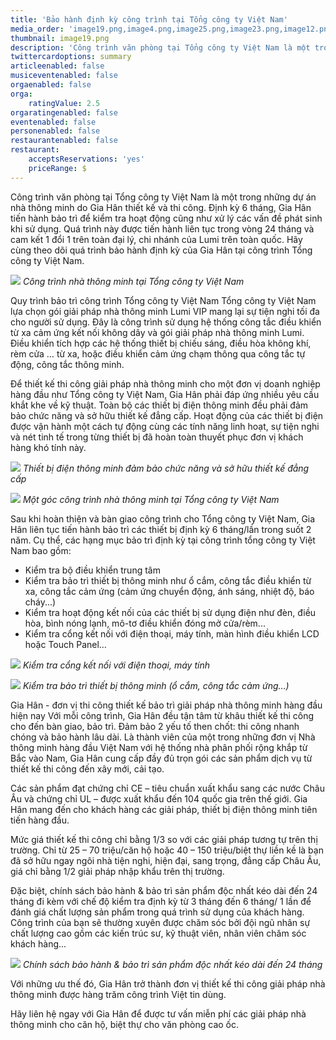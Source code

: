 ```yaml
---
title: 'Bảo hành định kỳ công trình tại Tổng công ty Việt Nam'
media_order: 'image19.png,image4.png,image25.png,image23.png,image12.png,image17.png'
thumbnail: image19.png
description: 'Công trình văn phòng tại Tổng công ty Việt Nam là một trong những dự án nhà thông minh do Gia Hân thiết kế và thi công. Định kỳ 6 tháng, Gia Hân tiến hành bảo trì để kiểm tra hoạt động cũng như xử lý các vấn đề phát sinh khi sử dụng. Quá trình này được tiến hành liên tục trong vòng 24 tháng và cam kết 1 đổi 1 trên toàn đại lý, chi nhánh của Lumi trên toàn quốc. Hãy cùng theo dõi quá trình bảo hành định kỳ của Gia Hân tại công trình Tổng công ty Việt Nam.'
twittercardoptions: summary
articleenabled: false
musiceventenabled: false
orgaenabled: false
orga:
    ratingValue: 2.5
orgaratingenabled: false
eventenabled: false
personenabled: false
restaurantenabled: false
restaurant:
    acceptsReservations: 'yes'
    priceRange: $
---
```


Công trình văn phòng tại Tổng công ty Việt Nam là một trong những dự án nhà thông minh do Gia Hân thiết kế và thi công. Định kỳ 6 tháng, Gia Hân tiến hành bảo trì để kiểm tra hoạt động cũng như xử lý các vấn đề phát sinh khi sử dụng. Quá trình này được tiến hành liên tục trong vòng 24 tháng và cam kết 1 đổi 1 trên toàn đại lý, chi nhánh của Lumi trên toàn quốc. Hãy cùng theo dõi quá trình bảo hành định kỳ của Gia Hân tại công trình Tổng công ty Việt Nam.

![](image19.png)
_Công trình nhà thông minh tại Tổng công ty Việt Nam_

Quy trình bảo trì công trình Tổng công ty Việt Nam
Tổng công ty Việt Nam lựa chọn gói giải pháp nhà thông minh Lumi VIP mang lại sự tiện nghi tối đa cho người sử dụng. Đây là công trình sử dụng hệ thống công tắc điều khiển từ xa cảm ứng kết nối không dây và gói giải pháp nhà thông minh Lumi. Điều khiển tích hợp các hệ thống thiết bị chiếu sáng, điều hòa không khí, rèm cửa … từ xa, hoặc điều khiển cảm ứng chạm thông qua công tắc tự động, công tắc thông minh.

Để thiết kế thi công giải pháp nhà thông minh cho một đơn vị doanh nghiệp hàng đầu như Tổng công ty Việt Nam, Gia Hân phải đáp ứng nhiều yêu cầu khắt khe về kỹ thuật. Toàn bộ các thiết bị điện thông minh đều phải đảm bảo chức năng và sở hữu thiết kế đẳng cấp. Hoạt động của các thiết bị điện được vận hành một cách tự động cùng các tính năng linh hoạt, sự tiện nghi và nét tinh tế trong từng thiết bị đã hoàn toàn thuyết phục đơn vị khách hàng khó tính này.

![](image4.png)
_Thiết bị điện thông minh đảm bảo chức năng và sở hữu thiết kế đẳng cấp_

![](image25.png)
_Một góc công trình nhà thông minh tại Tổng công ty Việt Nam_

Sau khi hoàn thiện và bàn giao công trình cho Tổng công ty Việt Nam, Gia Hân liên tục tiến hành bảo trì các thiết bị định kỳ 6 tháng/lần trong suốt 2 năm. Cụ thể, các hạng mục bảo trì định kỳ tại công trình tổng công ty Việt Nam bao gồm: 
- Kiểm tra bộ điều khiển trung tâm
- Kiểm tra bảo trì thiết bị thông minh như ổ cắm, công tắc điều khiển từ xa, công tắc cảm ứng (cảm ứng chuyển động, ánh sáng, nhiệt độ, báo cháy...)
- Kiểm tra hoạt động kết nối của các thiết bị sử dụng điện như đèn, điều hòa, bình nóng lạnh, mô-tơ điều khiển đóng mở cửa/rèm...
- Kiểm tra cổng kết nối với điện thoại, máy tính, màn hình điều khiển LCD hoặc Touch Panel…

![](image23.png)
_Kiểm tra cổng kết nối với điện thoại, máy tính_

![](image12.png)
_Kiểm tra bảo trì thiết bị thông minh (ổ cắm, công tắc cảm ứng…)_

Gia Hân - đơn vị thi công thiết kế bảo trì giải pháp nhà thông minh hàng đầu hiện nay
Với mỗi công trình, Gia Hân đều tận tâm từ khâu thiết kế thi công cho đến bàn giao, bảo trì. Đảm bảo 2 yếu tố then chốt: thi công nhanh chóng và bảo hành lâu dài. 
Là thành viên của một trong những đơn vị Nhà thông minh hàng đầu Việt Nam với hệ thống nhà phân phối rộng khắp từ Bắc vào Nam, Gia Hân cung cấp đầy đủ trọn gói các sản phẩm dịch vụ từ thiết kế thi công đến xây mới, cải tạo. 

Các sản phẩm đạt chứng chỉ CE – tiêu chuẩn xuất khẩu sang các nước Châu  Âu và chứng chỉ UL – được xuất khẩu đến 104 quốc gia trên thế giới. Gia Hân mang đến cho khách hàng các giải pháp, thiết bị điện thông minh tiên tiến hàng đầu.

Mức giá thiết kế thi công chỉ bằng 1/3 so với các giải pháp tương tự trên thị trường. Chỉ từ 25 – 70 triệu/căn hộ hoặc 40 – 150 triệu/biệt thự liền kề là bạn đã sở hữu ngay ngôi nhà tiện nghi, hiện đại, sang trọng, đẳng cấp Châu  Âu, giá chỉ bằng 1/2 giải pháp nhập khẩu trên thị trường.

Đặc biệt, chính sách bảo hành & bảo trì sản phẩm độc nhất kéo dài đến 24 tháng đi kèm với chế độ kiểm tra định kỳ từ 3 tháng đến 6 tháng/ 1 lần để đánh giá chất lượng sản phẩm trong quá trình sử dụng của khách hàng. Công trình của bạn sẽ thường xuyên được chăm sóc bởi đội ngũ nhân sự chất lượng cao gồm các kiến trúc sư, kỹ thuật viên, nhân viên chăm sóc khách hàng...

![](image17.png)
_Chính sách bảo hành & bảo trì sản phẩm độc nhất kéo dài đến 24 tháng_

Với những ưu thế đó, Gia Hân trở thành đơn vị thiết kế thi công giải pháp nhà thông minh được hàng trăm công trình Việt tin dùng.

Hãy liên hệ ngay với Gia Hân để được tư vấn miễn phí các giải pháp nhà thông minh cho căn hộ, biệt thự cho văn phòng cao ốc. 
